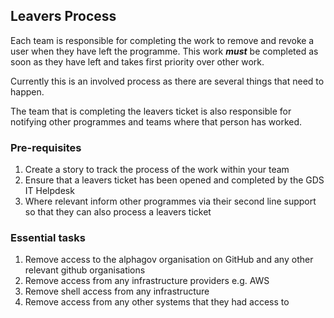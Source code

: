 ## Leavers Process

Each team is responsible for completing the work to remove and revoke a user when they have left the programme.  This work __*must*__ be completed as soon as they have left and takes first priority over other work.

Currently this is an involved process as there are several things that need to happen.

The team that is completing the leavers ticket is also responsible for notifying other programmes and teams where that person has worked.

### Pre-requisites

1. Create a story to track the process of the work within your team
2. Ensure that a leavers ticket has been opened and completed by the GDS IT Helpdesk
3. Where relevant inform other programmes via their second line support so that they can also process a leavers ticket

### Essential tasks

1. Remove access to the alphagov organisation on GitHub and any other relevant github organisations
2. Remove access from any infrastructure providers e.g. AWS
3. Remove shell access from any infrastructure
4. Remove access from any other systems that they had access to

